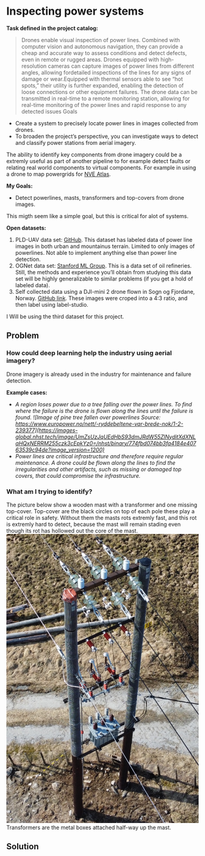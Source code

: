 # Inspecting power systems

 **Task defined in the project catalog:**

<span style="color:hsla(280, 30%, 50%, 1)">

> Drones enable visual inspection of power lines. Combined with computer vision and autonomous navigation, they can provide a cheap and accurate way to assess conditions and detect defects, even in remote or rugged areas. Drones equipped with high-resolution cameras can capture images of power lines from different angles, allowing fordetailed inspections of the lines for any signs of damage or wear.Equipped with thermal sensors able to see “hot spots,” their utility is further expanded, enabling the detection of loose connections or other equipment failures. The drone data can be transmitted in real-time to a remote monitoring station, allowing for real-time monitoring of the power lines and rapid response to any detected issues Goals

</span>

* Create a system to precisely locate power lines in images collected from drones.
* To broaden the project’s perspective, you can investigate ways to detect and classify power stations from aerial imagery.

The ability to identify key components from drone imagery could be a extremly useful as part of another pipeline to for example detect faults or relating real world components to virtual components. For example in using a drone to map powergrids for [NVE Atlas](https://atlas.nve.no/Html5Viewer/index.html?viewer=nveatlas#).

**My Goals:**

* Detect powerlines, masts, transformers and top-covers from drone images.

This migth seem like a simple goal, but this is critical for alot of systems.

**Open datasets:**

1. PLD-UAV data set: [GitHub](https://github.com/SnorkerHeng/PLD-UAV). This dataset has labeled data of power line images in both urban and mountainus terrain. Limited to only images of powerlines. Not able to implement anything else than power line detection.
2. OGNet data set: [Stanford ML Group](https://stanfordmlgroup.github.io/projects/ognet/). This is a data set of oil refineries. Still, the methods and experience you’ll obtain from studying this data set will be highly generalizable to similar problems (if you get a hold of labeled data).
3. Self collected data using a DJI-mini 2 drone flown in Sogn og Fjordane, Norway. [GitHub link](https://github.com/snadderbyte/powerstations). These images were croped into a 4:3 ratio, and then label using label-studio.

I Will be using the third dataset for this project.

## Problem

### **How could deep learning help the industry using aerial imagery?**

Drone imagery is already used in the industry for maintenance and failure detection.

**Example cases:**

* *A region loses power due to a tree falling over the power lines. To find where the failure is the drone is flown along the lines until the failure is found. ![Image of pine tree fallen over powerlines Source: https://www.europower.no/nett/-ryddebeltene-var-brede-nok/1-2-239377](https://images-global.nhst.tech/image/UmZsUzJqUEdHbS93dmJRdW55ZlNyditXdXNLaHQxNERRM255czk3cEpkYz0=/nhst/binary/774fbd074bb3fa4184e40763539c94de?image_version=1200)*
* *Power lines are critical infrastructure and therefore require regular maintenance. A drone could be flown along the lines to find the irregularities and other artifacts, such as missing or damaged top covers, that could compromise the infrastructure.*

### **What am I trying to identify?**

The picture below show a wooden mast with a transformer and one missing top-cover. Top-cover are the black circles on top of each pole these play a critical role in safety. Without them the masts rots extremly fast, and this rot is extremly hard to detect, because the mast will remain stading even though its rot has hollowed out the core of the mast. ![Mast with transformer and one missing top-covers](assets/mast_with_transformer.jpeg)Transformers are the metal boxes attached half-way up the mast.

## Solution

